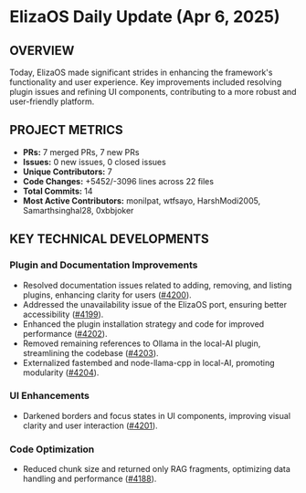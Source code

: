 # ElizaOS Daily Update (Apr 6, 2025)

## OVERVIEW 
Today, ElizaOS made significant strides in enhancing the framework's functionality and user experience. Key improvements included resolving plugin issues and refining UI components, contributing to a more robust and user-friendly platform.

## PROJECT METRICS
- **PRs:** 7 merged PRs, 7 new PRs
- **Issues:** 0 new issues, 0 closed issues
- **Unique Contributors:** 7
- **Code Changes:** +5452/-3096 lines across 22 files
- **Total Commits:** 14
- **Most Active Contributors:** monilpat, wtfsayo, HarshModi2005, Samarthsinghal28, 0xbbjoker

## KEY TECHNICAL DEVELOPMENTS

### Plugin and Documentation Improvements
- Resolved documentation issues related to adding, removing, and listing plugins, enhancing clarity for users ([#4200](https://github.com/elizaos/eliza/pull/4200)).
- Addressed the unavailability issue of the ElizaOS port, ensuring better accessibility ([#4199](https://github.com/elizaos/eliza/pull/4199)).
- Enhanced the plugin installation strategy and code for improved performance ([#4202](https://github.com/elizaos/eliza/pull/4202)).
- Removed remaining references to Ollama in the local-AI plugin, streamlining the codebase ([#4203](https://github.com/elizaos/eliza/pull/4203)).
- Externalized fastembed and node-llama-cpp in local-AI, promoting modularity ([#4204](https://github.com/elizaos/eliza/pull/4204)).

### UI Enhancements
- Darkened borders and focus states in UI components, improving visual clarity and user interaction ([#4201](https://github.com/elizaos/eliza/pull/4201)).

### Code Optimization
- Reduced chunk size and returned only RAG fragments, optimizing data handling and performance ([#4188](https://github.com/elizaos/eliza/pull/4188)).